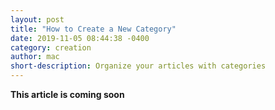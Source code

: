 ```yaml
---
layout: post
title: "How to Create a New Category"
date: 2019-11-05 08:44:38 -0400
category: creation
author: mac
short-description: Organize your articles with categories
---
```


**This article is coming soon**

